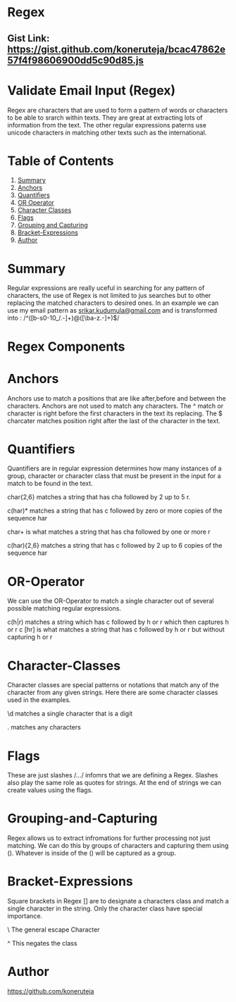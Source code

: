 # Regex

## Gist Link: https://gist.github.com/koneruteja/bcac47862e57f4f98606900dd5c90d85.js

# Validate Email Input (Regex)
 
Regex are characters that are used to form a pattern of words or characters to be able to srarch within texts. They are great at extracting lots of information from the text. The other regular expressions paterns use unicode characters in matching other texts such as the international. 

# Table of Contents
1. [Summary](#Summary)
2. [Anchors](#Anchors)
3. [Quantifiers](#Quantifiers)
4. [OR Operator](#OR-Operator)
5. [Character Classes](#Character-Classes)
6. [Flags](#Flags)
7. [Grouping and Capturing](#Grouping-and-Capturing)
8. [Bracket-Expressions](#Bracket-Expressions)
9. [Author](#Author)

# Summary 

Regular expressions are really uceful in searching for any pattern of characters, the use of Regex is not limited to jus searches but to other replacing the matched characters to desired ones. In an example we can use my email pattern as srikar.kudumula@gmail.com  and is transformed into : 
/^([b-s0-10_/.-]+)@([\ba-z\.-]+)$/

# Regex Components 

# Anchors 

Anchors use to match a positions that are like after,before and between the characters. Anchors are not used to match any characters. 
The ^ match or character is right before the first characters in the text its replacing. The $ charcater matches position right after the last of the character in the text. 

# Quantifiers 

Quantifiers are in regular expression determines how many instances of a group, character or character class that must be present in the input for a match to be found in the text.

char{2,6} matches a string that has cha followed by 2 up to 5 r.

c(har)* matches a string that has c followed by zero or more copies of the sequence har

char+ is what matches a string that has cha followed by one or more r

c(har){2,6} matches a string that has c followed by 2 up to 6 copies of the sequence har

# OR-Operator
We can use the OR-Operator to match a single character out of several possible matching regular expressions. 

c(h|r) matches a string which has c followed by h or r which then captures h or r
c [hr] is what matches a string that has c followed by h or r but without capturing h or r

# Character-Classes 
Character classes are special patterns or notations that match any of the character from any given strings. Here there are some character classes used in the examples. 

\d matches a single character that is a digit

. matches any characters 


# Flags 
These are just slashes /.../ infomrs that we are defining a Regex. Slashes also play the same role as quotes for strings. At the end of strings we can create values using the flags.

# Grouping-and-Capturing 
Regex allows us to extract infromations for further processing not just matching. We can do this by groups of characters and capturing them using (). Whatever is inside of the () will be captured as a group. 


# Bracket-Expressions 

Square brackets in Regex [] are to designate a characters class and match a single character in the string. Only the character class have special importance. 

\ The general escape Character 

^ This negates the class

# Author

https://github.com/koneruteja
